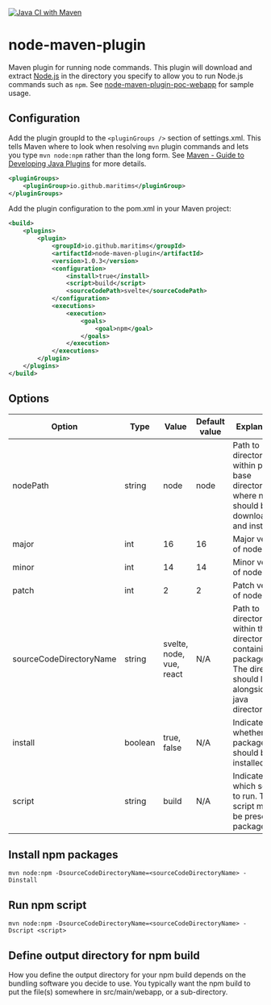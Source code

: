 [![Java CI with Maven](https://github.com/Maritims/node-maven-plugin/actions/workflows/maven.yml/badge.svg)](https://github.com/Maritims/node-maven-plugin/actions/workflows/maven.yml)

# node-maven-plugin
Maven plugin for running node commands. This plugin will download and extract [Node.js](https://nodejs.dev/) in the directory you specify to allow you to run Node.js commands such as `npm`. See [node-maven-plugin-poc-webapp](https://github.com/Maritims/node-maven-plugin-poc-webapp) for sample usage.  

## Configuration
Add the plugin groupId to the `<pluginGroups />` section of settings.xml. This tells Maven where to look when resolving `mvn` plugin commands and lets you type `mvn node:npm` rather than the long form.
See [Maven - Guide to Developing Java Plugins](https://maven.apache.org/guides/plugin/guide-java-plugin-development.html) for more details.
```xml
<pluginGroups>
    <pluginGroup>io.github.maritims</pluginGroup>
</pluginGroups>
```

Add the plugin configuration to the pom.xml in your Maven project:
```xml
<build>
    <plugins>
        <plugin>
            <groupId>io.github.maritims</groupId>
            <artifactId>node-maven-plugin</artifactId>
            <version>1.0.3</version>
            <configuration>
                <install>true</install>
                <script>build</script>
                <sourceCodePath>svelte</sourceCodePath>
            </configuration>
            <executions>
                <execution>
                    <goals>
                        <goal>npm</goal>
                    </goals>
                </execution>
            </executions>
        </plugin>
    </plugins>
</build>
```

## Options
| Option                  | Type    | Value                    | Default value | Explanation                                                                                                                 |
|-------------------------|---------|--------------------------|---------------|-----------------------------------------------------------------------------------------------------------------------------|
| nodePath                | string  | node                     | node          | Path to directory within project base directory where node should be downloaded and installed.                              |
| major                   | int     | 16                       | 16            | Major version of node.                                                                                                      |
| minor                   | int     | 14                       | 14            | Minor version of node.                                                                                                      |
| patch                   | int     | 2                        | 2             | Patch version of node.                                                                                                      |
| sourceCodeDirectoryName | string  | svelte, node, vue, react | N/A           | Path to directory within the src directory containing package.json. The directory should live alongside the java directory. | 
| install                 | boolean | true, false              | N/A           | Indicates whether packages should be installed.                                                                             |
| script                  | string  | build                    | N/A           | Indicates which script to run. The script must be present in package.json.                                                  |

## Install npm packages
`mvn node:npm -DsourceCodeDirectoryName=<sourceCodeDirectoryName> -Dinstall`

## Run npm script
`mvn node:npm -DsourceCodeDirectoryName=<sourceCodeDirectoryName> -Dscript <script>`

## Define output directory for npm build
How you define the output directory for your npm build depends on the bundling software you decide to use. You typically want the npm build to put the file(s) somewhere in src/main/webapp, or a sub-directory.